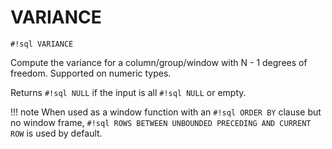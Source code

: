 # VARIANCE
`#!sql VARIANCE`

Compute the variance for a column/group/window with N - 1 degrees of
freedom. Supported on numeric types.

Returns `#!sql NULL` if the input is all `#!sql NULL` or empty.

!!! note
    When used as a window function with an `#!sql ORDER BY` clause but no window frame, `#!sql ROWS BETWEEN UNBOUNDED PRECEDING AND CURRENT ROW` is used by default.

